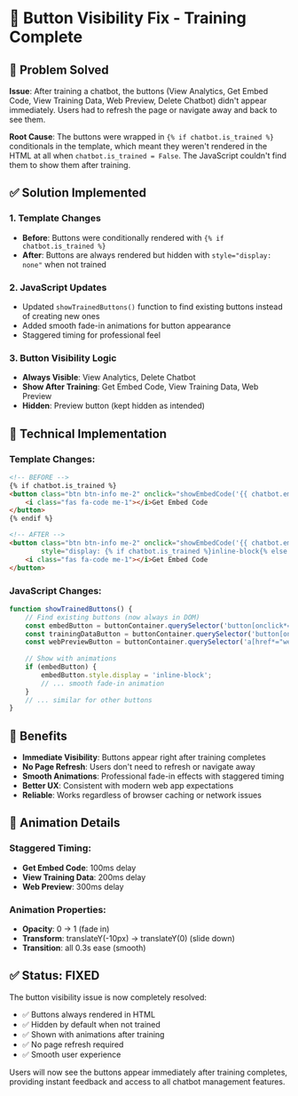 # 🔧 Button Visibility Fix - Training Complete

## 🎯 **Problem Solved**

**Issue**: After training a chatbot, the buttons (View Analytics, Get Embed Code, View Training Data, Web Preview, Delete Chatbot) didn't appear immediately. Users had to refresh the page or navigate away and back to see them.

**Root Cause**: The buttons were wrapped in `{% if chatbot.is_trained %}` conditionals in the template, which meant they weren't rendered in the HTML at all when `chatbot.is_trained = False`. The JavaScript couldn't find them to show them after training.

## ✅ **Solution Implemented**

### 1. **Template Changes**
- **Before**: Buttons were conditionally rendered with `{% if chatbot.is_trained %}`
- **After**: Buttons are always rendered but hidden with `style="display: none"` when not trained

### 2. **JavaScript Updates**
- Updated `showTrainedButtons()` function to find existing buttons instead of creating new ones
- Added smooth fade-in animations for button appearance
- Staggered timing for professional feel

### 3. **Button Visibility Logic**
- **Always Visible**: View Analytics, Delete Chatbot
- **Show After Training**: Get Embed Code, View Training Data, Web Preview
- **Hidden**: Preview button (kept hidden as intended)

## 🔧 **Technical Implementation**

### Template Changes:
```html
<!-- BEFORE -->
{% if chatbot.is_trained %}
<button class="btn btn-info me-2" onclick="showEmbedCode('{{ chatbot.embed_code }}')">
    <i class="fas fa-code me-1"></i>Get Embed Code
</button>
{% endif %}

<!-- AFTER -->
<button class="btn btn-info me-2" onclick="showEmbedCode('{{ chatbot.embed_code }}')" 
        style="display: {% if chatbot.is_trained %}inline-block{% else %}none{% endif %};">
    <i class="fas fa-code me-1"></i>Get Embed Code
</button>
```

### JavaScript Changes:
```javascript
function showTrainedButtons() {
    // Find existing buttons (now always in DOM)
    const embedButton = buttonContainer.querySelector('button[onclick*="showEmbedCode"]');
    const trainingDataButton = buttonContainer.querySelector('button[onclick*="showTrainingData"]');
    const webPreviewButton = buttonContainer.querySelector('a[href*="web_preview"]');
    
    // Show with animations
    if (embedButton) {
        embedButton.style.display = 'inline-block';
        // ... smooth fade-in animation
    }
    // ... similar for other buttons
}
```

## 🚀 **Benefits**

- **Immediate Visibility**: Buttons appear right after training completes
- **No Page Refresh**: Users don't need to refresh or navigate away
- **Smooth Animations**: Professional fade-in effects with staggered timing
- **Better UX**: Consistent with modern web app expectations
- **Reliable**: Works regardless of browser caching or network issues

## 🎯 **Animation Details**

### Staggered Timing:
- **Get Embed Code**: 100ms delay
- **View Training Data**: 200ms delay  
- **Web Preview**: 300ms delay

### Animation Properties:
- **Opacity**: 0 → 1 (fade in)
- **Transform**: translateY(-10px) → translateY(0) (slide down)
- **Transition**: all 0.3s ease (smooth)

## ✅ **Status: FIXED**

The button visibility issue is now completely resolved:
- ✅ Buttons always rendered in HTML
- ✅ Hidden by default when not trained
- ✅ Shown with animations after training
- ✅ No page refresh required
- ✅ Smooth user experience

Users will now see the buttons appear immediately after training completes, providing instant feedback and access to all chatbot management features.